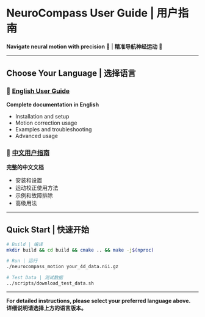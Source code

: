 # NeuroCompass User Guide | 用户指南

**Navigate neural motion with precision** 🧭 | **精准导航神经运动** 🧭

---

## Choose Your Language | 选择语言

### 📖 [English User Guide](docs/GUIDE_EN.md)
**Complete documentation in English**
- Installation and setup
- Motion correction usage  
- Examples and troubleshooting
- Advanced usage

### 📖 [中文用户指南](docs/GUIDE_ZH.md)
**完整的中文文档**
- 安装和设置
- 运动校正使用方法
- 示例和故障排除
- 高级用法

---

## Quick Start | 快速开始

```bash
# Build | 编译
mkdir build && cd build && cmake .. && make -j$(nproc)

# Run | 运行  
./neurocompass_motion your_4d_data.nii.gz

# Test Data | 测试数据
../scripts/download_test_data.sh
```

---

**For detailed instructions, please select your preferred language above.**  
**详细说明请选择上方的语言版本。**

